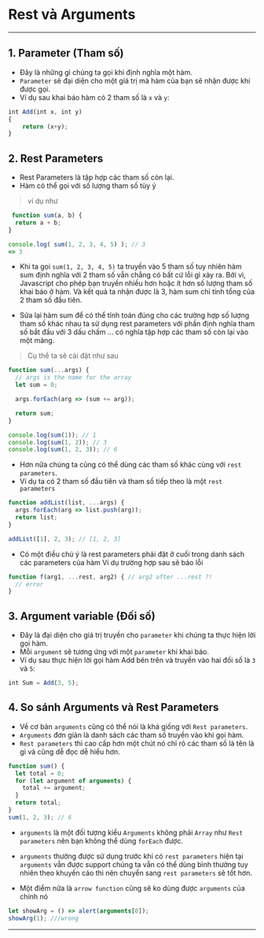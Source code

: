 # Rest và Arguments

---

## 1. Parameter (Tham số)

- Đây là những gì chúng ta gọi khi định nghĩa một hàm.
- `Parameter` sẽ đại diện cho một giá trị mà hàm của bạn sẽ nhận được khi được gọi.
- Ví dụ sau khai báo hàm có 2 tham số là `x` và `y`:

```js
int Add(int x, int y)
{
    return (x+y);
}
```

## 2. Rest Parameters 
- Rest Parameters là tập hợp các tham số còn lại.
- Hàm có thể gọi với số lượng tham số tùy ý

>ví dụ như

```js
 function sum(a, b) {
  return a + b;
}

console.log( sum(1, 2, 3, 4, 5) ); // 3
=> 3
```

- Khi ta gọi `sum(1, 2, 3, 4, 5)` ta truyền vào 5 tham số tuy nhiên hàm sum định nghĩa với 2 tham số vẫn chẳng có bất cứ lỗi gì xảy ra. Bởi vì, Javascript cho phép bạn truyền nhiều hơn hoặc ít hơn số lượng tham số khai báo ở hàm. Và kết quả ta nhận được là 3, hàm sum chỉ tính tổng của 2 tham số đầu tiên.

- Sửa lại hàm sum để có thể tính toán đúng cho các trường hợp số lượng tham số khác nhau ta sử dụng rest parameters với phần định nghĩa tham số bắt đầu với 3 dấu chấm ... có nghĩa tập hợp các tham số còn lại vào một mảng.

> Cụ thể ta sẽ cài đặt như sau

```js
function sum(...args) {
  // args is the name for the array
  let sum = 0;

  args.forEach(arg => (sum += arg));

  return sum;
}

console.log(sum(1)); // 1
console.log(sum(1, 2)); // 3
console.log(sum(1, 2, 3)); // 6
```

- Hơn nữa chúng ta cũng có thể dùng các tham số khác cùng với `rest parameters`.
- Ví dụ ta có 2 tham số đầu tiên và tham số tiếp theo là một `rest parameters`

```js
function addList(list, ...args) {
  args.forEach(arg => list.push(arg));
  return list;
}

addList([1], 2, 3); // [1, 2, 3]
```

- Có một điều chú ý là rest parameters phải đặt ở cuối trong danh sách các parameters của hàm Ví dụ trường hợp sau sẽ báo lỗi

```js
function f(arg1, ...rest, arg2) { // arg2 after ...rest ?!
  // error
}
```

## 3. Argument variable (Đối số)

- Đây là đại diện cho giá trị truyền cho `parameter` khi chúng ta thực hiện lời gọi hàm.
- Mỗi `argument` sẽ tương ứng với một `parameter` khi khai báo.
- Ví dụ sau thực hiện lời gọi hàm Add bên trên và truyền vào hai đối số là `3` và `5`:

```js
int Sum = Add(3, 5);
```

## 4. So sánh Arguments và Rest Parameters

- Về cơ bản `arguments` cũng có thể nói là khá giống với `Rest parameters`.
- `Arguments` đơn giản là danh sách các tham số truyền vào khi gọi hàm.
- `Rest parameters` thì cao cấp hơn một chút nó chỉ rõ các tham số là tên là gì và cũng dễ đọc dễ hiểu hơn.

```js
function sum() {
  let total = 0;
  for (let argument of arguments) {
    total += argument;
  }
  return total;
}
sum(1, 2, 3); // 6
```

- `arguments` là một đối tượng kiểu `Arguments` không phải `Array` như `Rest parameters` nên bạn không thể dùng `forEach` được.

- `arguments` thường được sử dụng trước khi có `rest parameters` hiện tại `arguments` vẫn được support chúng ta vẫn có thể dùng bình thường tuy nhiên theo khuyến cáo thì nên chuyển sang `rest parameters` sẽ tốt hơn.

- Một điểm nữa là `arrow function` cũng sẽ ko dùng được `arguments` của chính nó

```js
let showArg = () => alert(arguments[0]);
showArg(1); ///wrong
```
---